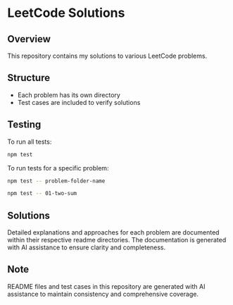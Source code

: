 # LeetCode Solutions

## Overview
This repository contains my solutions to various LeetCode problems.

## Structure
- Each problem has its own directory
- Test cases are included to verify solutions

## Testing
To run all tests:

```bash
npm test
```

To run tests for a specific problem:

```bash
npm test -- problem-folder-name

npm test -- 01-two-sum
```

## Solutions

Detailed explanations and approaches for each problem are documented within their respective readme directories. The documentation is generated with AI assistance to ensure clarity and completeness.

## Note

README files and test cases in this repository are generated with AI assistance to maintain consistency and comprehensive coverage.